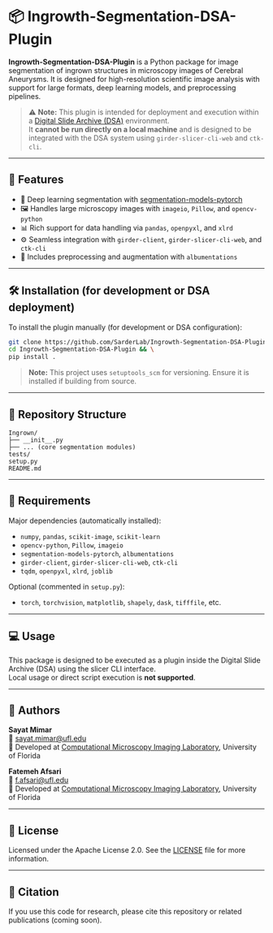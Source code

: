 # 📦 Ingrowth-Segmentation-DSA-Plugin

**Ingrowth-Segmentation-DSA-Plugin** is a Python package for image segmentation of ingrown structures in microscopy images of Cerebral Aneurysms. It is designed for high-resolution scientific image analysis with support for large formats, deep learning models, and preprocessing pipelines.

> ⚠️ **Note:** This plugin is intended for deployment and execution within a [Digital Slide Archive (DSA)](https://digitalslidearchive.github.io/) environment.  
> It **cannot be run directly on a local machine** and is designed to be integrated with the DSA system using `girder-slicer-cli-web` and `ctk-cli`.

---

## 🚀 Features

- 🧠 Deep learning segmentation with [segmentation-models-pytorch](https://github.com/qubvel/segmentation_models.pytorch)
- 🖼 Handles large microscopy images with `imageio`, `Pillow`, and `opencv-python`
- 📊 Rich support for data handling via `pandas`, `openpyxl`, and `xlrd`
- ⚙️ Seamless integration with `girder-client`, `girder-slicer-cli-web`, and `ctk-cli`
- 🧪 Includes preprocessing and augmentation with `albumentations`

---

## 🛠 Installation (for development or DSA deployment)

To install the plugin manually (for development or DSA configuration):

```bash
git clone https://github.com/SarderLab/Ingrowth-Segmentation-DSA-Plugin.git && \
cd Ingrowth-Segmentation-DSA-Plugin && \
pip install .
```

> **Note:** This project uses `setuptools_scm` for versioning. Ensure it is installed if building from source.

---

## 📁 Repository Structure

```
Ingrown/
├── __init__.py
├── ... (core segmentation modules)
tests/
setup.py
README.md
```

---

## 🧪 Requirements

Major dependencies (automatically installed):

- `numpy`, `pandas`, `scikit-image`, `scikit-learn`
- `opencv-python`, `Pillow`, `imageio`
- `segmentation-models-pytorch`, `albumentations`
- `girder-client`, `girder-slicer-cli-web`, `ctk-cli`
- `tqdm`, `openpyxl`, `xlrd`, `joblib`

Optional (commented in `setup.py`):

- `torch`, `torchvision`, `matplotlib`, `shapely`, `dask`, `tifffile`, etc.

---

## 💻 Usage

This package is designed to be executed as a plugin inside the Digital Slide Archive (DSA) using the slicer CLI interface.  
Local usage or direct script execution is **not supported**.

---

## 👤 Authors

**Sayat Mimar**  
📧 [sayat.mimar@ufl.edu](mailto:sayat.mimar@ufl.edu)  
🧪 Developed at [Computational Microscopy Imaging Laboratory](https://cmilab.nephrology.medicine.ufl.edu/), University of Florida

**Fatemeh Afsari**  
📧 [f.afsari@ufl.edu](mailto:f.afsari@ufl.edu)  
🧠 Developed at [Computational Microscopy Imaging Laboratory](https://cmilab.nephrology.medicine.ufl.edu/), University of Florida

---

## 📄 License

Licensed under the Apache License 2.0. See the [LICENSE](LICENSE) file for more information.

---

## 📌 Citation

If you use this code for research, please cite this repository or related publications (coming soon).
